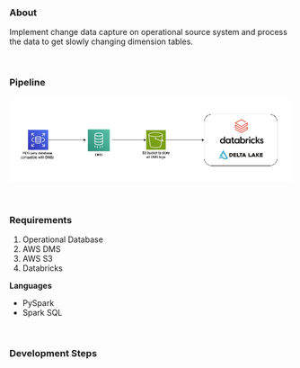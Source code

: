 ### About
Implement change data capture on operational source system and process the data to get slowly changing dimension tables.

<br>

### Pipeline
![alt text](https://github.com/MinThuraZaw/PySpark-ETL-with-AWS-DMS-and-Databricks/blob/main/images/dms_pipeline.jpg)

<br>

### Requirements
1) Operational Database
2) AWS DMS
3) AWS S3
4) Databricks

**Languages**
* PySpark
* Spark SQL

<br>

### Development Steps

